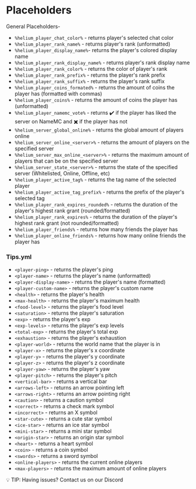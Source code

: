 # Placeholders

General Placeholders-

* `%helium_player_chat_color%` - returns player's selected chat color
* `%helium_player_rank_name%` - returns player's rank (unformatted)
* `%helium_player_display_name%`- returns the player's colored display name
* `%helium_player_rank_display_name%` - returns player's rank display name
* `%helium_player_rank_color%` - returns the color of player's rank
* `%helium_player_rank_prefix%` - returns the player's rank prefix
* `%helium_player_rank_suffix%` - returns the player's rank suffix
* `%helium_player_coins_formated%` - returns the amount of coins the player has (formatted with commas)
* `%helium_player_coins%` - returns the amount of coins the player has (unformatted)
* `%helium_player_namemc_vote%` - returns ✔️ if the player has liked the server on NameMC and ✖️ if the player has not
* `%helium_server_global_online%` - returns the global amount of players online
* `%helium_server_online_<server>%` - returns the amount of players on the specified server
* `%helium_server_max_online_<server>%` - returns the maximum amount of players that can be on the specified server
* `%helium_server_state_<server>%` - returns the state of the specified server (Whitelisted, Online, Offline, etc)
* `%helium_player_active_tag%` - returns the tag name of the selected player
* `%helium_player_active_tag_prefix%` - returns the prefix of the player's selected tag
* `%helium_player_rank_expires_rounded%` - returns the duration of the player's highest rank grant (rounded/formatted)
* `%helium_player_rank_expires%` - returns the duration of the player's highest rank grant (not rounded/formatted)
* `%helium_player_friends%` - returns how many friends the player has
* `%helium_player_online_friends%` - returns how many online friends the player has

### Tips.yml

* `<player-ping>` - returns the player's ping
* `<player-name>` - returns the player's name (unformatted)
* `<player-display-name>` - returns the player's name (formatted)
* `<player-custom-name>` - returns the player's custom name
* `<health>` - returns the player's health
* `<max-health>` - returns the player's maximum health
* `<food-level>` - returns the player's food level
* `<saturation>` - returns the player's saturation
* `<exp>` - returns the player's exp
* `<exp-levels>` - returns the player's exp levels
* `<total-exp>` - returns the player's total exp
* `<exhaustion>` - returns the player's exhaustion
* `<player-world>` - returns the world name that the player is in
* `<player-x>` - returns the player's x coordinate
* `<player-y>` - returns the player's y coordinate
* `<player-z>` - returns the player's z coordinate
* `<player-yaw>` - returns the player's yaw
* `<player-pitch>` - returns the player's pitch
* `<vertical-bar>` - returns a vertical bar
* `<arrows-left>` - returns an arrow pointing left
* `<arrows-right>` - returns an arrow pointing right
* `<caution>` - returns a caution symbol
* `<correct>` - returns a check mark symbol
* `<incorrect>` - returns an X symbol
* `<star-cute>` - returns a cute star symbol
* `<ice-star>` - returns an ice star symbol
* `<mini-star>` - returns a mini star symbol
* `<origin-star>` - returns an origin star symbol
* `<heart>` - returns a heart symbol
* `<coin>` - returns a coin symbol
* `<swords>` - returns a sword symbol
* `<online-players>` - returns the current online players
* `<max-players>` - returns the maximum amount of online players

:bulb: TIP: Having issues? Contact us on our Discord
